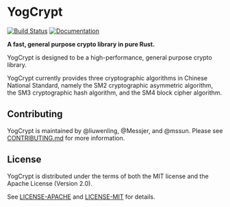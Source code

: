 # YogCrypt

[![Build Status](https://travis-ci.com/yogcrypt/yogcrypt.svg?branch=master)](https://travis-ci.com/yogcrypt/yogcrypt)
[![Documentation](https://img.shields.io/badge/docs-master-4F74A6.svg)](http://doc.yogcrypt.org)

**A fast, general purpose crypto library in pure Rust.**

YogCrypt is designed to be a high-performance, general purpose crypto library.

YogCrypt currently provides three cryptographic algorithms in Chinese National
Standard, namely the SM2 cryptographic asymmetric algorithm, the SM3
cryptographic hash algorithm, and the SM4 block cipher algorithm.

## Contributing

YogCrypt is maintained by @liuwenling, @Messjer, and @mssun. Please see
[CONTRIBUTING.md](CONTRIBUTING.md) for more information.

## License

YogCrypt is distributed under the terms of both the MIT license and the Apache
License (Version 2.0).

See [LICENSE-APACHE](LICENSE-APACHE) and [LICENSE-MIT](LICENSE-MIT) for details.
